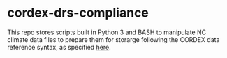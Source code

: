 # cordex-drs-compliance

This repo stores scripts built in Python 3 and BASH to manipulate NC climate data files to prepare them for storarge following the CORDEX data reference syntax, as specified [here](http://is-enes-data.github.io/cordex_archive_specifications.pdf).
